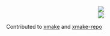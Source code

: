 

<div align="center"> <img src="https://github-readme-stats.vercel.app/api?username=tokomine&show_icons=true&theme=transparent" /> </div>
<div align="center"> <img src="https://github-readme-streak-stats.herokuapp.com/?user=tokomine" /> </div>


Contributed to [xmake][1] and [xmake-repo][2]

  [1]: https://github.com/xmake-io/xmake/commits?author=tokomine
  [2]: https://github.com/xmake-io/xmake-repo/commits?author=tokomine 


<!--
**tokomine/tokomine** is a ✨ _special_ ✨ repository because its `README.md` (this file) appears on your GitHub profile.

Here are some ideas to get you started:

- 🔭 I’m currently working on ...
- 🌱 I’m currently learning ...
- 👯 I’m looking to collaborate on ...
- 🤔 I’m looking for help with ...
- 💬 Ask me about ...
- 📫 How to reach me: ...
- 😄 Pronouns: ...
- ⚡ Fun fact: ...
-->
